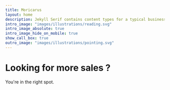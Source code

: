 ```yaml
---
title: Moricarus
layout: home
description: Jekyll Serif contains content types for a typical business website. The theme is fully responsive, blazing fast and artfully illustrated.
intro_image: "images/illustrations/reading.svg"
intro_image_absolute: true
intro_image_hide_on_mobile: true
show_call_box: true
outro_image: "images/illustrations/pointing.svg"
---
```


# Looking for more sales ?

You're in the right spot.